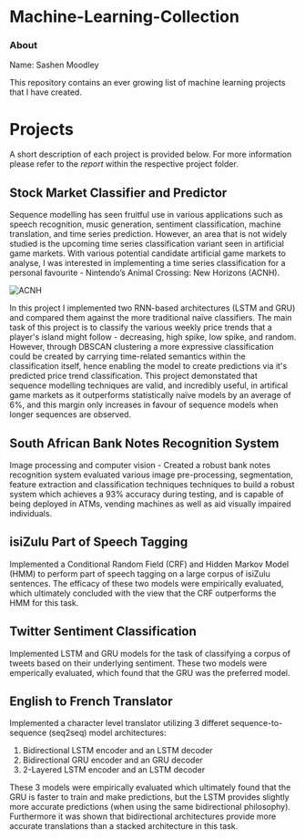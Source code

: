 # Machine-Learning-Collection
### About
Name: Sashen Moodley

This repository contains an ever growing list of machine learning projects that I have created.

# Projects
A short description of each project is provided below. For more information please refer to the _report_ within the respective project folder.

## Stock Market Classifier and Predictor
Sequence modelling has seen fruitful use in various applications such as speech recognition, music generation, sentiment classification, machine translation, and time series prediction. However, an area that is not widely studied is the upcoming time series classification variant seen in artificial game markets. With various potential candidate artificial game markets to analyse, I was interested in implementing a time series classification for a personal favourite - Nintendo’s Animal Crossing: New Horizons (ACNH).

![ACNH](https://user-images.githubusercontent.com/71750671/182713835-4de2805c-906b-4e0f-8102-54f146857693.jpg)

In this project I implemented two RNN-based architectures (LSTM and GRU) and compared them against the more traditional naïve classifiers. The main task of this project is to classify the various weekly price trends that a player's island might follow - decreasing, high spike, low spike, and random. However, through DBSCAN clustering a more expressive classification could be created by carrying time-related semantics within the classification itself, hence enabling the model to create predictions via it's predicted price trend classification.
This project demonstated that sequence modelling techniques are valid, and incredibly useful, in artifical game markets as it outperforms statistically naïve models by an average of 6%, and this margin only increases in favour of sequence models when longer sequences are observed.

## South African Bank Notes Recognition System
Image processing and computer vision - Created a robust bank notes recognition system evaluated various image pre-processing, segmentation, feature extraction and classification techniques techniques to build a robust system which achieves a 93% accuracy during testing, and is capable of being deployed in ATMs, vending machines as well as aid visually impaired  individuals.

## isiZulu Part of Speech Tagging
Implemented a Conditional Random Field (CRF) and Hidden Markov Model (HMM) to perform part of speech tagging on a large corpus of isiZulu sentences. The efficacy of these two models were empirically evaluated, which ultimately concluded with the view that the CRF outperforms the HMM for this task.

## Twitter Sentiment Classification
Implemented LSTM and GRU models for the task of classifying a corpus of tweets based on their underlying sentiment. These two models were emperically evaluated, which found that the GRU was the preferred model.

## English to French Translator
Implemented a character level translator utilizing 3 differet sequence-to-sequence (seq2seq) model architectures:

1. Bidirectional LSTM encoder and an LSTM decoder
2. Bidirectional GRU encoder and an GRU decoder
3. 2-Layered LSTM encoder and an LSTM decoder

These 3 models were empirically evaluated which ultimately found that the GRU is faster to train and make predictions, but the LSTM provides slightly more accurate predictions (when using the same bidirectional philosophy). Furthermore it was shown that bidirectional architectures provide more accurate translations than
a stacked architecture in this task.
